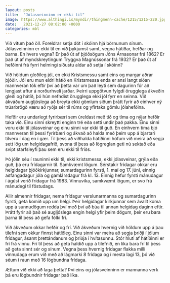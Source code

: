 ```yaml
---
layout: posts
title:  "Jólasveinninn er ekki til"
image: https://www.althingi.is/myndir/thingmenn-cache/1215/1215-220.jpg
date:   2021-12-27 08:02:00 +0000
categories: mbl
---
```

Við vitum það öll. Foreldrar setja dót í skóinn hjá börnunum sínum. Jólasveinninn er ekki til en við þykjumst samt, vegna hátíðar, hefðar og barna. En hvers vegna? Er það út af þjóðsögum Jóns Árnasonar frá 1862? Er það út af myndskreytingum Tryggva Magnússonar frá 1932? Er það út af hefðinni frá fyrri helmingi síðustu aldar að setja í skóinn? 

Við höldum gleðileg jól, en ekki Kristsmessu samt eins og margar aðrar þjóðir. Jól eru mun eldri hátíð en Kristsmessa enda er ansi langt síðan mannveran tók eftir því að þetta var um það leyti sem dagurinn fór að lengjast aftur á norðurhveli jarðar. Þeirri uppgötvun fylgdi örugglega ákveðin gleði og hátíð, þó hún nefndist örugglega ekki jól fyrr en seinna. Við ákváðum augljóslega að breyta ekki gömlum siðum þrátt fyrir að einhver ný trúarbrögð væru að ryðja sér til rúms og yfirtaka gömlu jólahefðina.

Hefðir eru undarlegt fyrirbæri sem úreldast með tíð og tíma og nýjar hefðir taka við. Einu sinni skreytti enginn tré eða setti undir það pakka. Einu sinni voru ekki til jólasveinar og einu sinni var ekki til guð. En einhvern tíma bjó mannveran til þessi fyrirbæri og ákvað að halda með þeim upp á bjartari tilveru í dag en í gær. Til þess að viðhalda hátíðinni höfum við meira að segja sett lög um helgidagafrið, svona til þess að lögreglan geti nú sektað eða svipt starfsleyfi þau sem eru ekki til friðs.

Þó jólin séu í rauninni ekki til, ekki kristsmessa, ekki jólasveinar, grýla eða guð, þá eru frídagarnir til. Samkvæmt lögum. Sérstakir frídagar okkar eru helgidagar þjóðkirkjunnar, sumardagurinn fyrsti, 1. maí og 17. júní, einnig aðfangadagur jóla og gamlársdagur frá kl. 13. Einnig hefur fyrsti mánudagur í ágúst verið frídagur frá 1983. Vinnuvika, samkvæmt lögum, er svo frá mánudegi til föstudags. 

Allir almennir frídagar, nema frídagur verslunarmanna og sumardagurinn fyrsti, geta komið upp um helgi. Þeir helgidagar kirkjunnar sem ávallt koma upp á sunnudögum redda því með því að búa til annan helgidag daginn eftir. Þrátt fyrir að það sé augljóslega engin helgi yfir þeim dögum, þeir eru bara þarna til þess að gefa fólki frí. 

Við ákveðum okkar hefðir og frí. Við ákveðum hvernig við höldum upp á þau tilefni sem okkur finnst hátíðleg. Einu sinni var meira að segja þriðji í jólum frídagur, ásamt þrettándanum og þriðja í hvítasunnu. Stór hluti af hátíðinni er frí frá vinnu. Frí til þess að geta haldið upp á tilefnið, en líka bara frí til þess að geta sinnt sér og sínum. Vegna þess hvernig frídagar flakka milli vinnudaga erum við með að lágmarki 8 frídaga og í mesta lagi 13, þó við séum í raun með 16 lögbundna frídaga. 

Ættum við ekki að laga þetta? Því eins og jólasveinninn er mannanna verk þá eru lögbundnir frídagar það líka.
